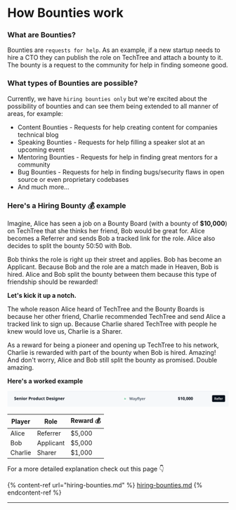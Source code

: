 # How Bounties work

### **What are Bounties?**

Bounties are `requests for help`. As an example, if a new startup needs to hire a CTO they can publish the role on TechTree and attach a bounty to it. The bounty is a request to the community for help in finding someone good.

### **What types of Bounties are possible?**

Currently, we have `hiring bounties only` but we're excited about the possibility of bounties and can see them being extended to all manner of areas, for example:

* Content Bounties - Requests for help creating content for companies technical blog
* Speaking Bounties - Requests for help filling a speaker slot at an upcoming event
* Mentoring Bounties - Requests for help in finding great mentors for a community
* Bug Bounties - Requests for help in finding bugs/security flaws in open source or even proprietary codebases
* And much more...

### **Here's a Hiring Bounty 💰 example**

Imagine, Alice has seen a job on a Bounty Board (with a bounty of **$10,000**) on TechTree that she thinks her friend, Bob would be great for. Alice becomes a Referrer and sends Bob a tracked link for the role. Alice also decides to split the bounty 50:50 with Bob.

Bob thinks the role is right up their street and applies. Bob has become an Applicant. Because Bob and the role are a match made in Heaven, Bob is hired. Alice and Bob split the bounty between them because this type of friendship should be rewarded!

**Let's kick it up a notch.**

The whole reason Alice heard of TechTree and the Bounty Boards is because her other friend, Charlie recommended TechTree and send Alice a tracked link to sign up. Because Charlie shared TechTree with people he knew would love us, Charlie is a Sharer.

As a reward for being a pioneer and opening up TechTree to his network, Charlie is rewarded with part of the bounty when Bob is hired. Amazing! And don't worry, Alice and Bob still split the bounty as promised. Double amazing.

**Here's a worked example**

![](<../../.gitbook/assets/Screenshot 2022-01-07 at 11.52.25.png>)

| Player  | Role      | Reward 💰 |
| ------- | --------- | --------- |
| Alice   | Referrer  | $5,000    |
| Bob     | Applicant | $5,000    |
| Charlie | Sharer    | $1,000    |

For a more detailed explanation check out this page 👇

{% content-ref url="hiring-bounties.md" %}
[hiring-bounties.md](hiring-bounties.md)
{% endcontent-ref %}



****

###

